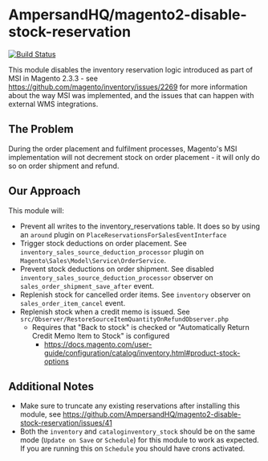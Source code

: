 # AmpersandHQ/magento2-disable-stock-reservation

[![Build Status](https://travis-ci.com/AmpersandHQ/magento2-disable-stock-reservation.svg?branch=master)](https://travis-ci.com/AmpersandHQ/magento2-disable-stock-reservation)

This module disables the inventory reservation logic introduced as part of MSI in Magento 2.3.3 - see 
https://github.com/magento/inventory/issues/2269 for more information about the way MSI was implemented, and the issues
that can happen with external WMS integrations.

## The Problem

During the order placement and fulfilment processes, Magento's MSI implementation will not decrement stock on order 
placement - it will only do so on order shipment and refund.

## Our Approach

This module will:

* Prevent all writes to the inventory_reservations table. It does so by using an `around` plugin on `PlaceReservationsForSalesEventInterface`
* Trigger stock deductions on order placement. See `inventory_sales_source_deduction_processor` plugin on `Magento\Sales\Model\Service\OrderService`.
* Prevent stock deductions on order shipment. See disabled `inventory_sales_source_deduction_processor` observer on `sales_order_shipment_save_after` event.
* Replenish stock for cancelled order items. See `inventory` observer on `sales_order_item_cancel` event.
* Replenish stock when a credit memo is issued. See `src/Observer/RestoreSourceItemQuantityOnRefundObserver.php`
  * Requires that "Back to stock" is checked or "Automatically Return Credit Memo Item to Stock" is configured
    * https://docs.magento.com/user-guide/configuration/catalog/inventory.html#product-stock-options

## Additional Notes

* Make sure to truncate any existing reservations after installing this module, see https://github.com/AmpersandHQ/magento2-disable-stock-reservation/issues/41
* Both the `inventory` and `cataloginventory_stock` should be on the same mode (`Update on Save` or `Schedule`) for this module to work as expected. If you are running this on `Schedule` you should have crons activated.
